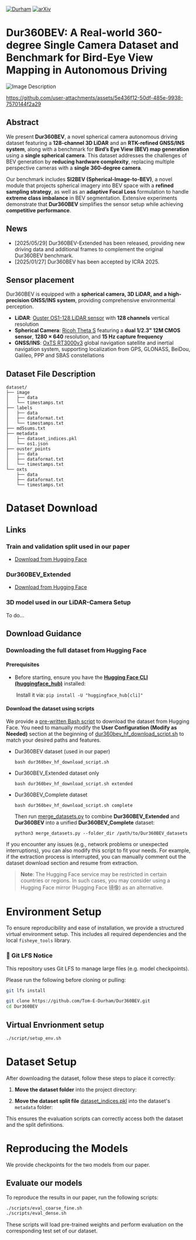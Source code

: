 [![Durham](https://img.shields.io/badge/UK-Durham-blueviolet)](https://durham-repository.worktribe.com/output/3704622)
[![arXiv](https://img.shields.io/badge/arXiv-2503.00675-b31b1b.svg)](https://arxiv.org/abs/2503.00675)

# Dur360BEV: A Real-world 360-degree Single Camera Dataset and Benchmark for Bird-Eye View Mapping in Autonomous Driving

![Image Description](./ICRA_2025_Head_Image.png)



https://github.com/user-attachments/assets/5e436f12-50df-485e-9938-7570144f2a29



## Abstract  
We present **Dur360BEV**, a novel spherical camera autonomous driving dataset featuring a **128-channel 3D LiDAR** and an **RTK-refined GNSS/INS system**, along with a benchmark for **Bird’s Eye View (BEV) map generation** using a **single spherical camera**. This dataset addresses the challenges of BEV generation by **reducing hardware complexity**, replacing multiple perspective cameras with a **single 360-degree camera**.  

Our benchmark includes **SI2BEV (Spherical-Image-to-BEV)**, a novel module that projects spherical imagery into BEV space with a **refined sampling strategy**, as well as an **adaptive Focal Loss** formulation to handle **extreme class imbalance** in BEV segmentation. Extensive experiments demonstrate that **Dur360BEV** simplifies the sensor setup while achieving **competitive performance**.

## News
- [2025/05/29] Dur360BEV-Extended has been released, providing new driving data and additional frames to complement the original Dur360BEV benchmark.
- [2025/01/27] Dur360BEV has been accepted by ICRA 2025.


## Sensor placement

Dur360BEV is equipped with a **spherical camera, 3D LiDAR, and a high-precision GNSS/INS system**, providing comprehensive environmental perception.

- **LiDAR**: [Ouster OS1-128 LiDAR sensor](https://ouster.com/products/os1-lidar-sensor/) with **128 channels** vertical resolution
- **Spherical Camera**: [Ricoh Theta S](https://www.ricoh-imaging.co.jp/english/products/theta_s/) featuring a **dual 1/2.3" 12M CMOS sensor**, **1280 × 640** resolution, and **15 Hz capture frequency**
- **GNSS/INS**: [OxTS RT3000v3](https://www.oxts.com/products/rt3000-v3/) global navigation satellite and inertial navigation system, supporting localization from GPS, GLONASS, BeiDou, Galileo, PPP and SBAS constellations

## Dataset File Description

```
dataset/ 
├── image
│   ├── data
│   └── timestamps.txt
├── labels
│   ├── data
│   ├── dataformat.txt
│   └── timestamps.txt
├── md5sums.txt
├── metadata
│   ├── dataset_indices.pkl
│   └── os1.json
├── ouster_points
│   ├── data
│   ├── dataformat.txt
│   └── timestamps.txt
└── oxts
    ├── data
    ├── dataformat.txt
    └── timestamps.txt
```

# Dataset Download
## Links
### Train and validation split used in our paper
- [Download from Hugging Face](https://huggingface.co/datasets/TomEeee/Dur360BEV)

### Dur360BEV_Extended
- [Download from Hugging Face](https://huggingface.co/datasets/TomEeee/Dur360BEV-Extended)

### 3D model used in our LiDAR-Camera Setup
To do...

## Download Guidance
### Downloading the full dataset from Hugging Face
#### Prerequisites
- Before starting, ensure you have the [**Hugging Face CLI (huggingface_hub)**](https://huggingface.co/docs/huggingface_hub/en/guides/cli) installed:

  ​	Install it via: ```pip install -U "huggingface_hub[cli]"```

#### Download the dataset using scripts
We provide a [pre-written Bash script](dur360bev_hf_download_script.sh) to download the dataset from Hugging Face. You need to manually modify the **User Configuration (Modify as Needed)** section at the beginning of [dur360bev_hf_download_script.sh](dur360bev_hf_download_script.sh) to match your desired paths and features.

- Dur360BEV dataset (used in our paper)
  
    ```bash dur360bev_hf_download_script.sh```

- Dur360BEV_Extended dataset only
  
    ```bash dur360bev_hf_download_script.sh extended```

- Dur360BEV_Complete dataset
  
    ```bash dur360bev_hf_download_script.sh complete```

    Then run [merge_datasets.py](merge_datasets.py) to combine **Dur360BEV_Extended** and **Dur360BEV** into a unified **Dur360BEV_Complete** dataset:

    ```python3 merge_datasets.py --folder_dir /path/to/Dur360BEV_datasets```

If you encounter any issues (e.g., network problems or unexpected interruptions), you can also modify this script to fit your needs. For example, if the extraction process is interrupted, you can manually comment out the dataset download section and resume from extraction.


> **Note**: The Hugging Face service may be restricted in certain countries or regions. In such cases, you may consider using a Hugging Face mirror (Hugging Face 镜像) as an alternative.

# Environment Setup  

To ensure reproducibility and ease of installation, we provide a structured virtual environment setup. This includes all required dependencies and the local `fisheye_tools` library.

### 🔐 Git LFS Notice

This repository uses Git LFS to manage large files (e.g. model checkpoints).

Please run the following before cloning or pulling:

```bash
git lfs install
```

```bash
git clone https://github.com/Tom-E-Durham/Dur360BEV.git
cd Dur360BEV
```

## Virtual Envrionment setup
```bash
./script/setup_env.sh
```

# Dataset Setup

After downloading the dataset, follow these steps to place it correctly:

1. **Move the dataset folder** into the project directory:


2. **Move the dataset split file** [dataset_indices.pkl](Dur360BEV_dataset/dataset_indices.pkl) into the dataset's `metadata` folder:

This ensures the evaluation scripts can correctly access both the dataset and the split definitions.

# Reproducing the Models
We provide checkpoints for the two models from our paper.
## Evaluate our models
To reproduce the results in our paper, run the following scripts:
```bash
./scripts/eval_coarse_fine.sh
./scripts/eval_dense.sh
```
These scripts will load pre-trained weights and perform evaluation on the corresponding test set of our dataset.
